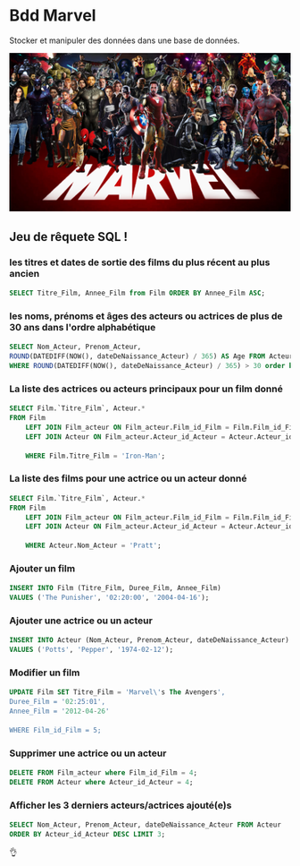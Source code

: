 # Bdd Marvel

Stocker et manipuler des données dans une base de données.

![img_html](./img/marvel.jpeg)

## Jeu de rêquete SQL ! 

### les titres et dates de sortie des films du plus récent au plus ancien

```sql
SELECT Titre_Film, Annee_Film from Film ORDER BY Annee_Film ASC;
```

### les noms, prénoms et âges des acteurs ou actrices de plus de 30 ans dans l'ordre alphabétique

```sql
SELECT Nom_Acteur, Prenom_Acteur, 
ROUND(DATEDIFF(NOW(), dateDeNaissance_Acteur) / 365) AS Age FROM Acteur
WHERE ROUND(DATEDIFF(NOW(), dateDeNaissance_Acteur) / 365) > 30 order by Nom_Acteur ASC;
```

### La liste des actrices ou acteurs principaux pour un film donné

```sql
SELECT Film.`Titre_Film`, Acteur.*
FROM Film 
	LEFT JOIN Film_acteur ON Film_acteur.Film_id_Film = Film.Film_id_Film 
	LEFT JOIN Acteur ON Film_acteur.Acteur_id_Acteur = Acteur.Acteur_id_Acteur
    
    WHERE Film.Titre_Film = 'Iron-Man'; 
```

### La liste des films pour une actrice ou un acteur donné

```sql
SELECT Film.`Titre_Film`, Acteur.*
FROM Film 
	LEFT JOIN Film_acteur ON Film_acteur.Film_id_Film = Film.Film_id_Film 
	LEFT JOIN Acteur ON Film_acteur.Acteur_id_Acteur = Acteur.Acteur_id_Acteur
    
    WHERE Acteur.Nom_Acteur = 'Pratt'; 
```


### Ajouter un film

```sql
INSERT INTO Film (Titre_Film, Duree_Film, Annee_Film)
VALUES ('The Punisher', '02:20:00', '2004-04-16');
```

### Ajouter une actrice ou un acteur

```sql
INSERT INTO Acteur (Nom_Acteur, Prenom_Acteur, dateDeNaissance_Acteur)
VALUES ('Potts', 'Pepper', '1974-02-12');
```


### Modifier un film
```sql
UPDATE Film SET Titre_Film = 'Marvel\'s The Avengers',
Duree_Film = '02:25:01',
Annee_Film = '2012-04-26'

WHERE Film_id_Film = 5;
```

### Supprimer une actrice ou un acteur

```sql
DELETE FROM Film_acteur where Film_id_Film = 4; 
DELETE FROM Acteur where Acteur_id_Acteur = 4;
```

### Afficher les 3 derniers acteurs/actrices ajouté(e)s ​

```sql
SELECT Nom_Acteur, Prenom_Acteur, dateDeNaissance_Acteur FROM Acteur
ORDER BY Acteur_id_Acteur DESC LIMIT 3; 
```

👌
